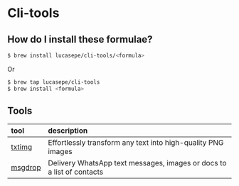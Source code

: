 # Cli-tools

## How do I install these formulae?

```sh
$ brew install lucasepe/cli-tools/<formula>
````

Or 

```sh
$ brew tap lucasepe/cli-tools
$ brew install <formula>
```

## Tools

| tool                                            | description                                                            |
|:------------------------------------------------|:-----------------------------------------------------------------------|
| [txtimg](https://cli-tools.dev/posts/txtimg/)   | Effortlessly transform any text into high-quality PNG images           |
| [msgdrop](https://cli-tools.dev/posts/msgdrop/) | Delivery WhatsApp text messages, images or docs to a list of contacts  |

